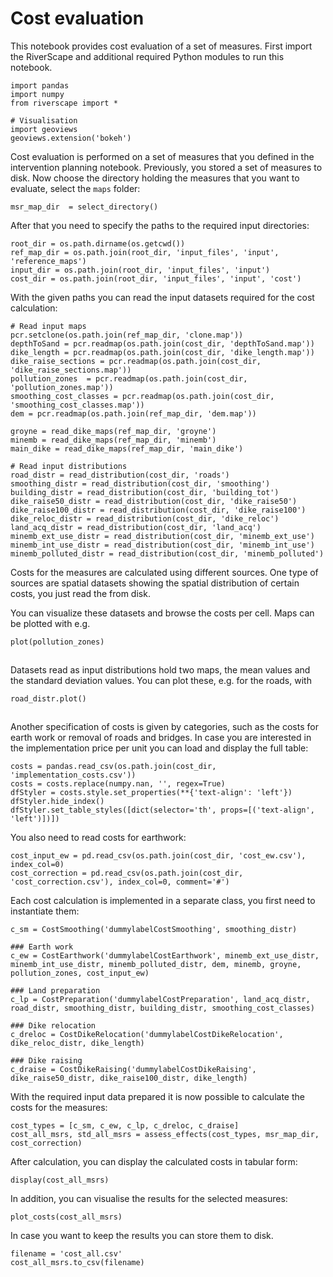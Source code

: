 # Cost evaluation


This notebook provides cost evaluation of a set of measures.
First import the RiverScape and additional required Python modules to run this notebook.


``` code
import pandas
import numpy
from riverscape import *

# Visualisation
import geoviews
geoviews.extension('bokeh')
```

Cost evaluation is performed on a set of measures that you defined in the intervention planning notebook.
Previously, you stored a set of measures to disk.
Now choose the directory holding the measures that you want to evaluate, select the ```maps``` folder:


``` code
msr_map_dir  = select_directory()
```

After that you need to specify the paths to the required input directories:

``` code
root_dir = os.path.dirname(os.getcwd())
ref_map_dir = os.path.join(root_dir, 'input_files', 'input', 'reference_maps')
input_dir = os.path.join(root_dir, 'input_files', 'input')
cost_dir = os.path.join(root_dir, 'input_files', 'input', 'cost')
```

With the given paths you can read the input datasets required for the cost calculation:

``` code
# Read input maps
pcr.setclone(os.path.join(ref_map_dir, 'clone.map'))
depthToSand = pcr.readmap(os.path.join(cost_dir, 'depthToSand.map'))
dike_length = pcr.readmap(os.path.join(cost_dir, 'dike_length.map'))
dike_raise_sections = pcr.readmap(os.path.join(cost_dir, 'dike_raise_sections.map'))
pollution_zones  = pcr.readmap(os.path.join(cost_dir, 'pollution_zones.map'))
smoothing_cost_classes = pcr.readmap(os.path.join(cost_dir, 'smoothing_cost_classes.map'))
dem = pcr.readmap(os.path.join(ref_map_dir, 'dem.map'))

groyne = read_dike_maps(ref_map_dir, 'groyne')
minemb = read_dike_maps(ref_map_dir, 'minemb')
main_dike = read_dike_maps(ref_map_dir, 'main_dike')

# Read input distributions
road_distr = read_distribution(cost_dir, 'roads')
smoothing_distr = read_distribution(cost_dir, 'smoothing')
building_distr = read_distribution(cost_dir, 'building_tot')
dike_raise50_distr = read_distribution(cost_dir, 'dike_raise50')
dike_raise100_distr = read_distribution(cost_dir, 'dike_raise100')
dike_reloc_distr = read_distribution(cost_dir, 'dike_reloc')
land_acq_distr = read_distribution(cost_dir, 'land_acq')
minemb_ext_use_distr = read_distribution(cost_dir, 'minemb_ext_use')
minemb_int_use_distr = read_distribution(cost_dir, 'minemb_int_use')
minemb_polluted_distr = read_distribution(cost_dir, 'minemb_polluted')

```



Costs for the measures are calculated using different sources.
One type of sources are spatial datasets showing the spatial distribution of certain costs, you just read the from disk.

You can visualize these datasets and browse the costs per cell.
Maps can be plotted with e.g.

``` python
plot(pollution_zones)
```

``` code
```

Datasets read as input distributions hold two maps, the mean values and the standard deviation values.
You can plot these, e.g. for the roads, with

``` python
road_distr.plot()
```

``` code
```

Another specification of costs is given by categories, such as the costs for earth work or removal of roads and bridges.
In case you are interested in the implementation price per unit you can load and display the full table:

``` code
costs = pandas.read_csv(os.path.join(cost_dir, 'implementation_costs.csv'))
costs = costs.replace(numpy.nan, '', regex=True)
dfStyler = costs.style.set_properties(**{'text-align': 'left'})
dfStyler.hide_index()
dfStyler.set_table_styles([dict(selector='th', props=[('text-align', 'left')])])
```




You also need to read costs for earthwork:


``` code
cost_input_ew = pd.read_csv(os.path.join(cost_dir, 'cost_ew.csv'), index_col=0)
cost_correction = pd.read_csv(os.path.join(cost_dir, 'cost_correction.csv'), index_col=0, comment='#')
```

Each cost calculation is implemented in a separate class, you first need to instantiate them:

``` code
c_sm = CostSmoothing('dummylabelCostSmoothing', smoothing_distr)

### Earth work
c_ew = CostEarthwork('dummylabelCostEarthwork', minemb_ext_use_distr, minemb_int_use_distr, minemb_polluted_distr, dem, minemb, groyne, pollution_zones, cost_input_ew)

### Land preparation
c_lp = CostPreparation('dummylabelCostPreparation', land_acq_distr, road_distr, smoothing_distr, building_distr, smoothing_cost_classes)

### Dike relocation
c_dreloc = CostDikeRelocation('dummylabelCostDikeRelocation', dike_reloc_distr, dike_length)

### Dike raising
c_draise = CostDikeRaising('dummylabelCostDikeRaising', dike_raise50_distr, dike_raise100_distr, dike_length)
```
With the required input data prepared it is now possible to calculate the costs for the measures:

``` code
cost_types = [c_sm, c_ew, c_lp, c_dreloc, c_draise]
cost_all_msrs, std_all_msrs = assess_effects(cost_types, msr_map_dir, cost_correction)
```


After calculation, you can display the calculated costs in tabular form:


``` code
display(cost_all_msrs)
```

In addition, you can visualise the results for the selected measures:


``` code
plot_costs(cost_all_msrs)
```

In case you want to keep the results you can store them to disk.


``` code
filename = 'cost_all.csv'
cost_all_msrs.to_csv(filename)
```







